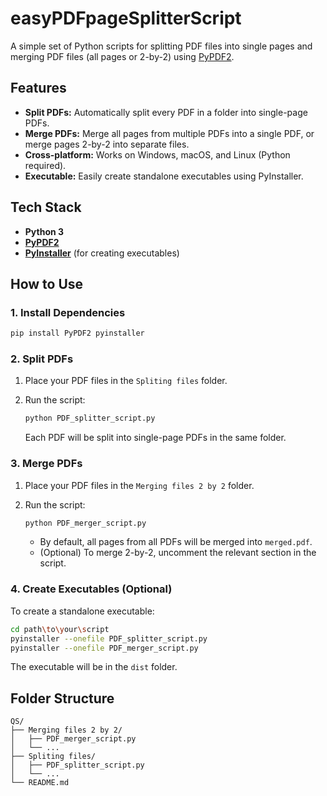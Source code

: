 ﻿# easyPDFpageSplitterScript

A simple set of Python scripts for splitting PDF files into single pages and merging PDF files (all pages or 2-by-2) using [PyPDF2](https://pypdf2.readthedocs.io/).

## Features

- **Split PDFs:** Automatically split every PDF in a folder into single-page PDFs.
- **Merge PDFs:** Merge all pages from multiple PDFs into a single PDF, or merge pages 2-by-2 into separate files.
- **Cross-platform:** Works on Windows, macOS, and Linux (Python required).
- **Executable:** Easily create standalone executables using PyInstaller.

## Tech Stack

- **Python 3**
- **[PyPDF2](https://pypdf2.readthedocs.io/)**
- **[PyInstaller](https://pyinstaller.org/)** (for creating executables)

## How to Use

### 1. Install Dependencies

```sh
pip install PyPDF2 pyinstaller
```

### 2. Split PDFs

1. Place your PDF files in the `Spliting files` folder.
2. Run the script:

   ```sh
   python PDF_splitter_script.py
   ```

   Each PDF will be split into single-page PDFs in the same folder.

### 3. Merge PDFs

1. Place your PDF files in the `Merging files 2 by 2` folder.
2. Run the script:

   ```sh
   python PDF_merger_script.py
   ```

   - By default, all pages from all PDFs will be merged into `merged.pdf`.
   - (Optional) To merge 2-by-2, uncomment the relevant section in the script.

### 4. Create Executables (Optional)

To create a standalone executable:

```sh
cd path\to\your\script
pyinstaller --onefile PDF_splitter_script.py
pyinstaller --onefile PDF_merger_script.py
```

The executable will be in the `dist` folder.

## Folder Structure

```
QS/
├── Merging files 2 by 2/
│   ├── PDF_merger_script.py
│   └── ...
├── Spliting files/
│   ├── PDF_splitter_script.py
│   └── ...
└── README.md
```